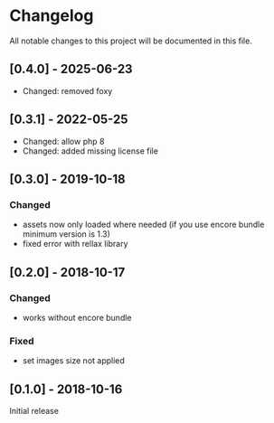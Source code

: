 # Changelog
All notable changes to this project will be documented in this file.

## [0.4.0] - 2025-06-23
- Changed: removed foxy

## [0.3.1] - 2022-05-25
- Changed: allow php 8
- Changed: added missing license file

## [0.3.0] - 2019-10-18

### Changed
* assets now only loaded where needed (if you use encore bundle minimum version is 1.3)
* fixed error with rellax library

## [0.2.0] - 2018-10-17

### Changed
* works without encore bundle

### Fixed
* set images size not applied


## [0.1.0] - 2018-10-16

Initial release
